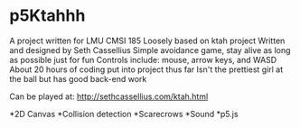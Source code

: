 # p5Ktahhh
A project written for LMU CMSI 185
Loosely based on ktah project
Written and designed by Seth Cassellius
Simple avoidance game, stay alive as long as possible just for fun
Controls include: mouse, arrow keys, and WASD
About 20 hours of coding put into project thus far
Isn't the prettiest girl at the ball but has good back-end work

Can be played at: http://sethcassellius.com/ktah.html

  *2D Canvas
  *Collision detection
  *Scarecrows
  *Sound
  *p5.js
